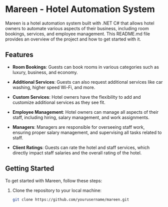 # Mareen - Hotel Automation System

Mareen is a hotel automation system built with .NET C# that allows hotel owners to automate various aspects of their business, including room bookings, services, and employee management. This README.md file provides an overview of the project and how to get started with it.

## Features

- **Room Bookings**: Guests can book rooms in various categories such as luxury, business, and economy.

- **Additional Services**: Guests can also request additional services like car washing, higher speed Wi-Fi, and more.

- **Custom Services**: Hotel owners have the flexibility to add and customize additional services as they see fit.

- **Employee Management**: Hotel owners can manage all aspects of their staff, including hiring, salary management, and work assignments.

- **Managers**: Managers are responsible for overseeing staff work, ensuring proper salary management, and supervising all tasks related to staff.

- **Client Ratings**: Guests can rate the hotel and staff services, which directly impact staff salaries and the overall rating of the hotel.

## Getting Started

To get started with Mareen, follow these steps:

1. Clone the repository to your local machine:

   ```bash
   git clone https://github.com/yourusername/mareen.git
